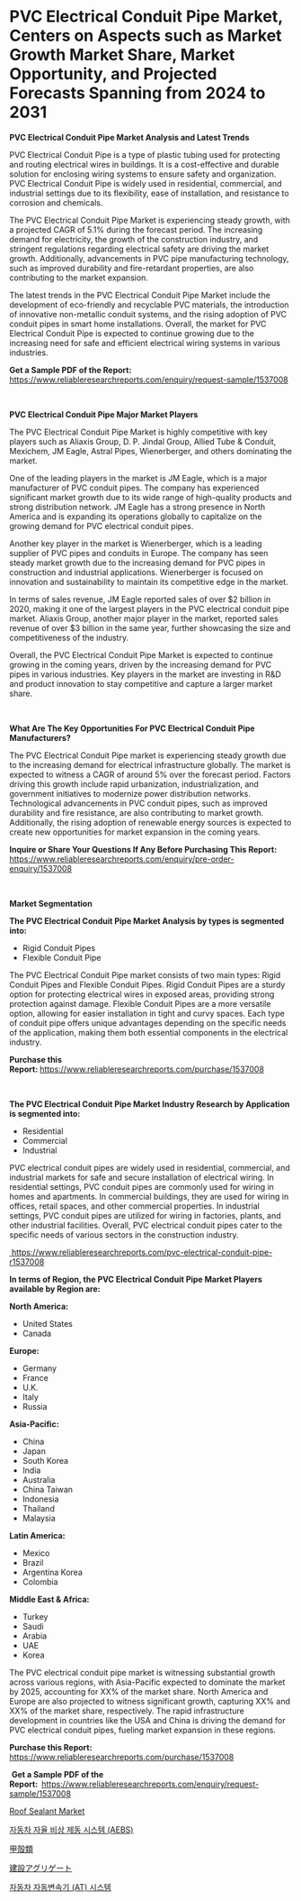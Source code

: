 <p><h1>PVC Electrical Conduit Pipe Market, Centers on Aspects such as Market Growth Market Share, Market Opportunity, and Projected Forecasts Spanning from 2024 to 2031</h1></p><p><strong>PVC Electrical Conduit Pipe Market Analysis and Latest Trends</strong></p>
<p><p>PVC Electrical Conduit Pipe is a type of plastic tubing used for protecting and routing electrical wires in buildings. It is a cost-effective and durable solution for enclosing wiring systems to ensure safety and organization. PVC Electrical Conduit Pipe is widely used in residential, commercial, and industrial settings due to its flexibility, ease of installation, and resistance to corrosion and chemicals.</p><p>The PVC Electrical Conduit Pipe Market is experiencing steady growth, with a projected CAGR of 5.1% during the forecast period. The increasing demand for electricity, the growth of the construction industry, and stringent regulations regarding electrical safety are driving the market growth. Additionally, advancements in PVC pipe manufacturing technology, such as improved durability and fire-retardant properties, are also contributing to the market expansion.</p><p>The latest trends in the PVC Electrical Conduit Pipe Market include the development of eco-friendly and recyclable PVC materials, the introduction of innovative non-metallic conduit systems, and the rising adoption of PVC conduit pipes in smart home installations. Overall, the market for PVC Electrical Conduit Pipe is expected to continue growing due to the increasing need for safe and efficient electrical wiring systems in various industries.</p></p>
<p><strong>Get a Sample PDF of the Report:&nbsp;</strong> <a href="https://www.reliableresearchreports.com/enquiry/request-sample/1537008">https://www.reliableresearchreports.com/enquiry/request-sample/1537008</a></p>
<p>&nbsp;</p>
<p><strong>PVC Electrical Conduit Pipe Major Market Players</strong></p>
<p><p>The PVC Electrical Conduit Pipe Market is highly competitive with key players such as Aliaxis Group, D. P. Jindal Group, Allied Tube & Conduit, Mexichem, JM Eagle, Astral Pipes, Wienerberger, and others dominating the market. </p><p>One of the leading players in the market is JM Eagle, which is a major manufacturer of PVC conduit pipes. The company has experienced significant market growth due to its wide range of high-quality products and strong distribution network. JM Eagle has a strong presence in North America and is expanding its operations globally to capitalize on the growing demand for PVC electrical conduit pipes.</p><p>Another key player in the market is Wienerberger, which is a leading supplier of PVC pipes and conduits in Europe. The company has seen steady market growth due to the increasing demand for PVC pipes in construction and industrial applications. Wienerberger is focused on innovation and sustainability to maintain its competitive edge in the market.</p><p>In terms of sales revenue, JM Eagle reported sales of over $2 billion in 2020, making it one of the largest players in the PVC electrical conduit pipe market. Aliaxis Group, another major player in the market, reported sales revenue of over $3 billion in the same year, further showcasing the size and competitiveness of the industry.</p><p>Overall, the PVC Electrical Conduit Pipe Market is expected to continue growing in the coming years, driven by the increasing demand for PVC pipes in various industries. Key players in the market are investing in R&D and product innovation to stay competitive and capture a larger market share.</p></p>
<p>&nbsp;</p>
<p><strong>What Are The Key Opportunities For PVC Electrical Conduit Pipe Manufacturers?</strong></p>
<p><p>The PVC Electrical Conduit Pipe market is experiencing steady growth due to the increasing demand for electrical infrastructure globally. The market is expected to witness a CAGR of around 5% over the forecast period. Factors driving this growth include rapid urbanization, industrialization, and government initiatives to modernize power distribution networks. Technological advancements in PVC conduit pipes, such as improved durability and fire resistance, are also contributing to market growth. Additionally, the rising adoption of renewable energy sources is expected to create new opportunities for market expansion in the coming years.</p></p>
<p><strong>Inquire or Share Your Questions If Any Before Purchasing This Report:</strong> <a href="https://www.reliableresearchreports.com/enquiry/pre-order-enquiry/1537008">https://www.reliableresearchreports.com/enquiry/pre-order-enquiry/1537008</a></p>
<p>&nbsp;</p>
<p><strong>Market Segmentation</strong></p>
<p><strong>The PVC Electrical Conduit Pipe Market Analysis by types is segmented into:</strong></p>
<p><ul><li>Rigid Conduit Pipes</li><li>Flexible Conduit Pipe</li></ul></p>
<p><p>The PVC Electrical Conduit Pipe market consists of two main types: Rigid Conduit Pipes and Flexible Conduit Pipes. Rigid Conduit Pipes are a sturdy option for protecting electrical wires in exposed areas, providing strong protection against damage. Flexible Conduit Pipes are a more versatile option, allowing for easier installation in tight and curvy spaces. Each type of conduit pipe offers unique advantages depending on the specific needs of the application, making them both essential components in the electrical industry.</p></p>
<p><strong>Purchase this Report:&nbsp;</strong><a href="https://www.reliableresearchreports.com/purchase/1537008">https://www.reliableresearchreports.com/purchase/1537008</a></p>
<p>&nbsp;</p>
<p><strong>The PVC Electrical Conduit Pipe Market Industry Research by Application is segmented into:</strong></p>
<p><ul><li>Residential</li><li>Commercial</li><li>Industrial</li></ul></p>
<p><p>PVC electrical conduit pipes are widely used in residential, commercial, and industrial markets for safe and secure installation of electrical wiring. In residential settings, PVC conduit pipes are commonly used for wiring in homes and apartments. In commercial buildings, they are used for wiring in offices, retail spaces, and other commercial properties. In industrial settings, PVC conduit pipes are utilized for wiring in factories, plants, and other industrial facilities. Overall, PVC electrical conduit pipes cater to the specific needs of various sectors in the construction industry.</p></p>
<p><a href="https://www.reliableresearchreports.com/pvc-electrical-conduit-pipe-r1537008">&nbsp;https://www.reliableresearchreports.com/pvc-electrical-conduit-pipe-r1537008</a></p>
<p><strong>In terms of Region, the PVC Electrical Conduit Pipe Market Players available by Region are:</strong></p>
<p>
    <p> <strong> North America: </strong>
        <ul>
            <li>United States</li>
            <li>Canada</li>
        </ul>
        </p> 
    <p> <strong> Europe: </strong>
        <ul>
            <li>Germany</li>
            <li>France</li>
            <li>U.K.</li>
            <li>Italy</li>
            <li>Russia</li>
        </ul>
        </p> 
    <p> <strong> Asia-Pacific: </strong>
        <ul>
            <li>China</li>
            <li>Japan</li>
            <li>South Korea</li>
            <li>India</li>
            <li>Australia</li>
            <li>China Taiwan</li>
            <li>Indonesia</li>
            <li>Thailand</li>
            <li>Malaysia</li>
        </ul>
        </p> 
    <p> <strong> Latin America: </strong>
        <ul>
            <li>Mexico</li>
            <li>Brazil</li>
            <li>Argentina Korea</li>
            <li>Colombia</li>
        </ul>
        </p> 
    <p> <strong> Middle East & Africa: </strong>
        <ul>
            <li>Turkey</li>
            <li>Saudi</li>
            <li>Arabia</li>
            <li>UAE</li>
            <li>Korea</li>
        </ul>
    </p>
    </p>
<p><p>The PVC electrical conduit pipe market is witnessing substantial growth across various regions, with Asia-Pacific expected to dominate the market by 2025, accounting for XX% of the market share. North America and Europe are also projected to witness significant growth, capturing XX% and XX% of the market share, respectively. The rapid infrastructure development in countries like the USA and China is driving the demand for PVC electrical conduit pipes, fueling market expansion in these regions.</p></p>
<p><strong>Purchase this Report: </strong><a href="https://www.reliableresearchreports.com/purchase/1537008">https://www.reliableresearchreports.com/purchase/1537008</a></p>
<p>&nbsp;<strong>Get a Sample PDF of the Report:&nbsp;&nbsp;</strong><a href="https://www.reliableresearchreports.com/enquiry/request-sample/1537008">https://www.reliableresearchreports.com/enquiry/request-sample/1537008</a></p>
<p><strong></strong></p>
<p><p><a href="https://github.com/nathandecarvalho/Market-Research-Report-List-3/blob/main/roof-sealant-market.md">Roof Sealant Market</a></p><p><a href="https://medium.com/@adrainratke34/%EC%9E%90%EB%8F%99%EC%B0%A8-%EC%9E%90%EC%9C%A8-%EB%B9%84%EC%83%81-%EC%A0%9C%EB%8F%99-%EC%8B%9C%EC%8A%A4%ED%85%9C-aebs-%EC%8B%9C%EC%9E%A5-%EA%B7%9C%EB%AA%A8%EB%8A%94-%EC%97%B0%ED%8F%89%EA%B7%A0-%EC%84%B1%EC%9E%A5%EB%A5%A0-%EB%A1%9C-%EC%84%B1%EC%9E%A5%ED%95%98%EA%B3%A0-%EC%9E%88%EC%9C%BC%EB%A9%B0-%EC%9D%B4-%EB%B3%B4%EA%B3%A0%EC%84%9C%EB%8A%94-%EC%9C%A0%ED%98%95-%EC%9D%91%EC%9A%A9-%ED%94%84%EB%A1%9C%EA%B7%B8%EB%9E%A8-%EC%84%B1%EC%9E%A5-%EB%B0%8F-2024%EB%85%84%EB%B6%80%ED%84%B0-2031%EB%85%84%EA%B9%8C%EC%A7%80%EC%9D%98-%EC%98%88%EC%B8%A1-993036347007">자동차 자율 비상 제동 시스템 (AEBS)</a></p><p><a href="https://medium.com/@jonathandavies84/%E7%94%B2%E6%AE%BB%E9%A1%9E%E5%B8%82%E5%A0%B4-2024%E5%B9%B4%E3%81%8B%E3%82%892031%E5%B9%B4%E3%81%BE%E3%81%A7%E3%81%AE%E4%B8%96%E7%95%8C%E5%B8%82%E5%A0%B4%E5%8B%95%E5%90%91%E3%81%A8%E8%B2%A9%E5%A3%B2%E3%83%88%E3%83%AC%E3%83%B3%E3%83%89-417d1d114427">甲殻類</a></p><p><a href="https://medium.com/@jonathandavies84/2024%E5%B9%B4%E3%81%8B%E3%82%892031%E5%B9%B4%E3%81%BE%E3%81%A7%E3%81%AE%E5%BB%BA%E8%A8%AD%E9%AA%A8%E6%9D%90%E5%B8%82%E5%A0%B4%E3%82%B7%E3%82%A7%E3%82%A2%E3%81%A8%E7%AB%B6%E4%BA%89%E7%8A%B6%E6%B3%81%E3%81%AB%E3%81%A4%E3%81%84%E3%81%A6%E3%81%AE%E6%B4%9E%E5%AF%9F-f3e17088be4f">建設アグリゲート</a></p><p><a href="https://medium.com/@adrainratke34/%EA%B8%80%EB%A1%9C%EB%B2%8C-%EC%9E%90%EB%8F%99%EC%B0%A8-%EC%9E%90%EB%8F%99-%EB%B3%80%EC%86%8D%EA%B8%B0-at-%EC%8B%9C%EC%8A%A4%ED%85%9C-%EC%82%B0%EC%97%85-%EC%9C%A0%ED%98%95-%EC%9D%91%EC%9A%A9-%EC%8B%9C%EC%9E%A5-%ED%94%8C%EB%A0%88%EC%9D%B4%EC%96%B4-%EC%A7%80%EC%97%AD-%EC%84%B1%EC%9E%A5-%EB%B6%84%EC%84%9D-%EB%B0%8F-%EB%AF%B8%EB%9E%98-%EC%8B%9C%EB%82%98%EB%A6%AC%EC%98%A4-2024-2031-27fde445e3f2">자동차 자동변속기 (AT) 시스템</a></p></p>